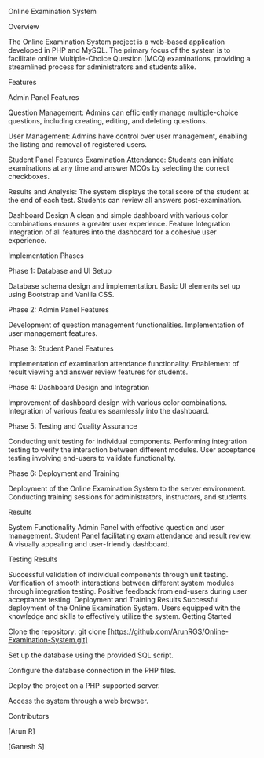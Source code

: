Online Examination System

Overview

The Online Examination System project is a web-based application developed in PHP and MySQL. The primary focus of the system is to facilitate online Multiple-Choice Question (MCQ) examinations, providing a streamlined process for administrators and students alike.

Features

Admin Panel Features

Question Management: Admins can efficiently manage multiple-choice questions, including creating, editing, and deleting questions.

User Management:
Admins have control over user management, enabling the listing and removal of registered users.

Student Panel Features
Examination Attendance: Students can initiate examinations at any time and answer MCQs by selecting the correct checkboxes.

Results and Analysis:
The system displays the total score of the student at the end of each test. Students can review all answers post-examination.

Dashboard Design
A clean and simple dashboard with various color combinations ensures a greater user experience.
Feature Integration
Integration of all features into the dashboard for a cohesive user experience.

Implementation Phases

Phase 1: Database and UI Setup

Database schema design and implementation.
Basic UI elements set up using Bootstrap and Vanilla CSS.

Phase 2: Admin Panel Features

Development of question management functionalities.
Implementation of user management features.

Phase 3: Student Panel Features

Implementation of examination attendance functionality.
Enablement of result viewing and answer review features for students.

Phase 4: Dashboard Design and Integration

Improvement of dashboard design with various color combinations.
Integration of various features seamlessly into the dashboard.

Phase 5: Testing and Quality Assurance

Conducting unit testing for individual components.
Performing integration testing to verify the interaction between different modules.
User acceptance testing involving end-users to validate functionality.

Phase 6: Deployment and Training

Deployment of the Online Examination System to the server environment.
Conducting training sessions for administrators, instructors, and students.

Results

System Functionality
Admin Panel with effective question and user management.
Student Panel facilitating exam attendance and result review.
A visually appealing and user-friendly dashboard.

Testing Results

Successful validation of individual components through unit testing.
Verification of smooth interactions between different system modules through integration testing.
Positive feedback from end-users during user acceptance testing.
Deployment and Training Results
Successful deployment of the Online Examination System.
Users equipped with the knowledge and skills to effectively utilize the system.
Getting Started

Clone the repository: git clone [https://github.com/ArunRGS/Online-Examination-System.git]

Set up the database using the provided SQL script.

Configure the database connection in the PHP files.

Deploy the project on a PHP-supported server.

Access the system through a web browser.

Contributors

[Arun R]

[Ganesh S]
